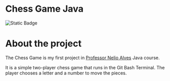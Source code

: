 # Chess Game Java
![Static Badge](https://img.shields.io/badge/license-MIT-green?link=https%3A%2F%2Fgithub.com%2FRafa-Hoff%2Fchess-java%2Fblob%2Fmain%2FLICENSE)

# About the project

The Chess Game is my first project in [Professor Nelio Alves](https://www.udemy.com/course/java-curso-completo/) Java course.

It is a simple two-player chess game that runs in the Git Bash Terminal. The player chooses a letter and a number to move the pieces.
